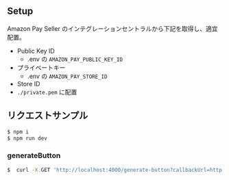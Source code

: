 ## Setup 

Amazon Pay Seller のインテグレーションセントラルから下記を取得し、適宜配置。

- Public Key ID
  - .env の `AMAZON_PAY_PUBLIC_KEY_ID`
- プライベートキー
  - .env の `AMAZON_PAY_STORE_ID`
- Store ID
 - `./private.pem` に配置

## リクエストサンプル

```bash
$ npm i
$ npm run dev
```

### generateButton

```bash
$  curl -X GET 'http://localhost:4000/generate-button?callbackUrl=http://localhost:3000/checkout/amazonpay'
```

